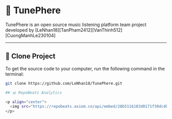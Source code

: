# 🎵 TunePhere

TunePhere is an open source music listening platform team project developed by [LeNhan18][TanPham2412][VanThinh512][CuongManhLe230104]

---

## 🚀 Clone Project

To get the source code to your computer, run the following command in the terminal:

```bash
git clone https://github.com/LeNhan18/TunePhere.git

## 📊 RepoBeats Analytics

<p align="center">
  <img src="https://repobeats.axiom.co/api/embed/28b5116183d0171f30dc4b6d430b142a22ed4053.svg" alt="RepoBeats analytics" />
</p>
